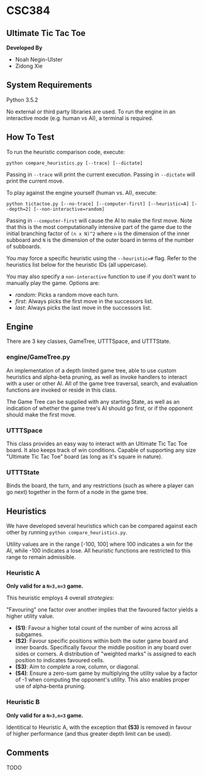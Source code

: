 # CSC384
## Ultimate Tic Tac Toe

__Developed By__

- Noah Negin-Ulster
- Zidong Xie

## System Requirements

Python 3.5.2

No external or third party libraries are used. To run the engine in an interactive mode (e.g. human vs AI), a terminal is required.

## How To Test

To run the heuristic comparison code, execute:

```
python compare_heuristics.py [--trace] [--dictate]
```

Passing in `--trace` will print the current execution. Passing in `--dictate` will print the current move.

To play against the engine yourself (human vs. AI), execute:

```
python tictactoe.py [--no-trace] [--computer-first] [--heuristic=A] [--depth=2] [--non-interactive=random]
```

Passing in `--computer-first` will cause the AI to make the first move. Note that this is the most computationally intensive part of the game due to the initial branching factor of `(n x N)^2` where `n` is the dimension of the inner subboard and `N` is the dimension of the outer board in terms of the number of subboards.

You may force a specific heuristic using the `--heuristic=#` flag. Refer to the heuristics list below for the heuristic IDs (all uppercase).

You may also specify a `non-interactive` function to use if you don't want to manually play the game. Options are:

- _random_: Picks a random move each turn.
- _first_: Always picks the first move in the successors list.
- _last_: Always picks the last move in the successors list.

## Engine

There are 3 key classes, GameTree, UTTTSpace, and UTTTState.

### engine/GameTree.py

An implementation of a depth limited game tree, able to use custom heuristics and alpha-beta pruning, as well as invoke handlers to interact with a user or other AI. All of the game tree traversal, search, and evaluation functions are invoked or reside in this class.

The Game Tree can be supplied with any starting State, as well as an indication of whether the game tree's AI should go first, or if the opponent should make the first move.

### UTTTSpace

This class provides an easy way to interact with an Ultimate Tic Tac Toe board. It also keeps track of win conditions. Capable of supporting any size "Ultimate Tic Tac Toe" board (as long as it's square in nature).

### UTTTState

Binds the board, the turn, and any restrictions (such as where a player can go next) together in the form of a node in the game tree.

## Heuristics

We have developed several heuristics which can be compared against each other by running `python compare_heuristics.py`.

Utility values are in the range [-100, 100] where 100 indicates a win for the AI, while -100 indicates a lose. All heuristic functions are restricted to this range to remain admissible.

### Heuristic A

__Only valid for a `N=3,n=3` game.__

This heuristic employs 4 overall _strategies_:

"Favouring" one factor over another implies that the favoured factor yields a higher utility value.

- __(S1)__: Favour a higher total count of the number of wins across all subgames.
- __(S2)__: Favour specific positions within both the outer game board and inner boards. Specifically favour the middle position in any board over sides or corners. A distribution of "weighted marks" is assigned to each position to indicates favoured cells.
- __(S3)__: Aim to _complete_ a row, column, or diagonal.
- __(S4)__: Ensure a zero-sum game by multiplying the utility value by a factor of -1 when computing the opponent's utility. This also enables proper use of alpha-benta pruning.

### Heuristic B

__Only valid for a `N=3,n=3` game.__

Identitical to Heuristic A, with the exception that __(S3)__ is removed in favour of higher performance (and thus greater depth limit can be used).

## Comments

TODO
